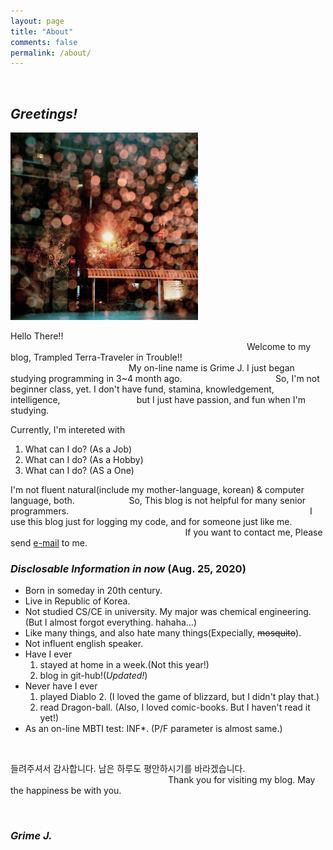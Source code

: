 ```yaml
---
layout: page
title: "About"
comments: false
permalink: /about/
---
```


<br/>

## *Greetings!*


![bg](/assets/images/git_bg_0825.jpg)


Hello There!!
&nbsp;&nbsp;&nbsp;&nbsp;&nbsp;&nbsp;&nbsp;&nbsp;&nbsp;&nbsp;&nbsp;&nbsp;&nbsp;&nbsp;&nbsp;
&nbsp;&nbsp;&nbsp;&nbsp;&nbsp;&nbsp;&nbsp;&nbsp;&nbsp;&nbsp;&nbsp;&nbsp;&nbsp;&nbsp;&nbsp;
&nbsp;&nbsp;&nbsp;&nbsp;&nbsp;&nbsp;&nbsp;&nbsp;&nbsp;&nbsp;&nbsp;&nbsp;&nbsp;&nbsp;&nbsp;
&nbsp;&nbsp;&nbsp;&nbsp;&nbsp;&nbsp;&nbsp;&nbsp;&nbsp;&nbsp;&nbsp;&nbsp;&nbsp;&nbsp;&nbsp;
&nbsp;&nbsp;&nbsp;&nbsp;&nbsp;&nbsp;&nbsp;&nbsp;&nbsp;&nbsp;&nbsp;&nbsp;&nbsp;&nbsp;&nbsp;
&nbsp;&nbsp;&nbsp;&nbsp;&nbsp;&nbsp;&nbsp;&nbsp;&nbsp;&nbsp;&nbsp;&nbsp;&nbsp;&nbsp;&nbsp;
&nbsp;&nbsp;&nbsp;&nbsp;&nbsp;&nbsp;&nbsp;&nbsp;&nbsp;&nbsp;&nbsp;&nbsp;&nbsp;&nbsp;&nbsp;
&nbsp;&nbsp;&nbsp;&nbsp;&nbsp;&nbsp;&nbsp;&nbsp;&nbsp;&nbsp;&nbsp;&nbsp;&nbsp;&nbsp;&nbsp;
&nbsp;&nbsp;&nbsp;&nbsp;&nbsp;&nbsp;&nbsp;&nbsp;&nbsp;&nbsp;&nbsp;&nbsp;&nbsp;&nbsp;&nbsp;
&nbsp;&nbsp;&nbsp;&nbsp;&nbsp;&nbsp;&nbsp;&nbsp;&nbsp;&nbsp;&nbsp;&nbsp;&nbsp;&nbsp;&nbsp;
&nbsp;&nbsp;&nbsp;&nbsp;&nbsp;&nbsp;&nbsp;&nbsp;&nbsp;&nbsp;&nbsp;&nbsp;&nbsp;&nbsp;&nbsp;
&nbsp;&nbsp;&nbsp;&nbsp;&nbsp;&nbsp;&nbsp;&nbsp;&nbsp;&nbsp;&nbsp;&nbsp;&nbsp;&nbsp;&nbsp;
Welcome to my blog, Trampled Terra-Traveler in Trouble!!
&nbsp;&nbsp;&nbsp;&nbsp;&nbsp;&nbsp;&nbsp;&nbsp;&nbsp;&nbsp;&nbsp;&nbsp;&nbsp;&nbsp;&nbsp;
&nbsp;&nbsp;&nbsp;&nbsp;&nbsp;&nbsp;&nbsp;&nbsp;&nbsp;&nbsp;&nbsp;&nbsp;&nbsp;&nbsp;&nbsp;
&nbsp;&nbsp;&nbsp;&nbsp;&nbsp;&nbsp;&nbsp;&nbsp;&nbsp;&nbsp;&nbsp;&nbsp;&nbsp;&nbsp;&nbsp;
&nbsp;&nbsp;&nbsp;&nbsp;&nbsp;&nbsp;&nbsp;&nbsp;&nbsp;&nbsp;&nbsp;&nbsp;&nbsp;&nbsp;&nbsp;
&nbsp;&nbsp;&nbsp;&nbsp;&nbsp;&nbsp;&nbsp;&nbsp;&nbsp;&nbsp;&nbsp;&nbsp;&nbsp;&nbsp;&nbsp;
&nbsp;&nbsp;&nbsp;&nbsp;&nbsp;&nbsp;&nbsp;&nbsp;&nbsp;&nbsp;&nbsp;&nbsp;&nbsp;&nbsp;&nbsp;
My on-line name is Grime J.
I just began studying programming in 3~4 month ago. 
&nbsp;&nbsp;&nbsp;&nbsp;&nbsp;&nbsp;&nbsp;&nbsp;&nbsp;&nbsp;&nbsp;&nbsp;&nbsp;&nbsp;&nbsp;
&nbsp;&nbsp;&nbsp;&nbsp;&nbsp;&nbsp;&nbsp;&nbsp;&nbsp;&nbsp;&nbsp;&nbsp;&nbsp;&nbsp;&nbsp;
&nbsp;&nbsp;&nbsp;&nbsp;
So, I'm not beginner class, yet. I don't have fund, stamina, knowledgement, intelligence, 
&nbsp;&nbsp;&nbsp;&nbsp;&nbsp;&nbsp;&nbsp;&nbsp;&nbsp;&nbsp;&nbsp;&nbsp;&nbsp;&nbsp;&nbsp;
&nbsp;&nbsp;&nbsp;&nbsp;&nbsp;&nbsp;&nbsp;&nbsp;&nbsp;&nbsp;&nbsp;&nbsp;&nbsp;
but I just have passion, and fun when I'm studying.


Currently, I'm intereted with 
1. What can I do? (As a Job)
2. What can I do? (As a Hobby)
3. What can I do? (AS a One)

I'm not fluent natural(include my mother-language, korean) & computer language, both.
&nbsp;&nbsp;&nbsp;&nbsp;&nbsp;&nbsp;&nbsp;&nbsp;&nbsp;&nbsp;&nbsp;&nbsp;&nbsp;&nbsp;&nbsp;&nbsp;&nbsp;&nbsp;&nbsp;&nbsp;
So, This blog is not helpful for many senior programmers.
&nbsp;&nbsp;&nbsp;&nbsp;&nbsp;&nbsp;&nbsp;&nbsp;&nbsp;&nbsp;&nbsp;&nbsp;&nbsp;&nbsp;&nbsp;
&nbsp;&nbsp;&nbsp;&nbsp;&nbsp;&nbsp;&nbsp;&nbsp;&nbsp;&nbsp;&nbsp;&nbsp;&nbsp;&nbsp;&nbsp;
&nbsp;&nbsp;&nbsp;&nbsp;&nbsp;&nbsp;&nbsp;&nbsp;&nbsp;&nbsp;&nbsp;&nbsp;&nbsp;&nbsp;&nbsp;
&nbsp;&nbsp;&nbsp;&nbsp;&nbsp;&nbsp;&nbsp;&nbsp;&nbsp;&nbsp;&nbsp;&nbsp;&nbsp;&nbsp;&nbsp;
&nbsp;&nbsp;&nbsp;&nbsp;&nbsp;&nbsp;&nbsp;&nbsp;&nbsp;&nbsp;&nbsp;&nbsp;&nbsp;&nbsp;&nbsp;
&nbsp;&nbsp;&nbsp;&nbsp;&nbsp;&nbsp;&nbsp;&nbsp;&nbsp;&nbsp;&nbsp;&nbsp;&nbsp;&nbsp;&nbsp;&nbsp;
I use this blog just for logging my code, and for someone just like me.
&nbsp;&nbsp;&nbsp;&nbsp;&nbsp;&nbsp;&nbsp;&nbsp;&nbsp;&nbsp;&nbsp;&nbsp;&nbsp;&nbsp;&nbsp;
&nbsp;&nbsp;&nbsp;&nbsp;&nbsp;&nbsp;&nbsp;&nbsp;&nbsp;&nbsp;&nbsp;&nbsp;&nbsp;&nbsp;&nbsp;
&nbsp;&nbsp;&nbsp;&nbsp;&nbsp;&nbsp;&nbsp;&nbsp;&nbsp;&nbsp;&nbsp;&nbsp;&nbsp;&nbsp;&nbsp;
&nbsp;&nbsp;&nbsp;&nbsp;&nbsp;&nbsp;&nbsp;&nbsp;&nbsp;&nbsp;&nbsp;&nbsp;&nbsp;&nbsp;&nbsp;
&nbsp;&nbsp;&nbsp;&nbsp;&nbsp;&nbsp;
If you want to contact me, Please send [e-mail][1] to me.


### *Disclosable Information in now* (Aug. 25, 2020)

- Born in someday in 20th century.
- Live in Republic of Korea.
- Not studied CS/CE in university. My major was chemical engineering.
  (But I almost forgot everything. hahaha...)
- Like many things, and also hate many things(Expecially, ~~mosquito~~).
- Not influent english speaker.
- Have I ever
   1. stayed at home in a week.(Not this year!)
   2. blog in git-hub!(*Updated!*)
- Never have I ever 
   1. played Diablo 2. (I loved the game of blizzard, but I didn't play that.)
   2. read Dragon-ball. (Also, I loved comic-books. But I haven't read it yet!)
- As an on-line MBTI test: INF*. (P/F parameter is almost same.)

<br/>


들려주셔서 감사합니다. 남은 하루도 평안하시기를 바라겠습니다.
&nbsp;&nbsp;&nbsp;&nbsp;&nbsp;&nbsp;&nbsp;&nbsp;&nbsp;&nbsp;&nbsp;&nbsp;&nbsp;&nbsp;&nbsp;
&nbsp;&nbsp;&nbsp;&nbsp;&nbsp;&nbsp;&nbsp;&nbsp;&nbsp;&nbsp;&nbsp;&nbsp;&nbsp;&nbsp;&nbsp;
&nbsp;&nbsp;&nbsp;&nbsp;&nbsp;&nbsp;&nbsp;&nbsp;&nbsp;&nbsp;&nbsp;&nbsp;&nbsp;&nbsp;&nbsp;
&nbsp;&nbsp;&nbsp;&nbsp;&nbsp;&nbsp;&nbsp;&nbsp;&nbsp;&nbsp;&nbsp;&nbsp;&nbsp;&nbsp;&nbsp;
&nbsp;&nbsp;&nbsp;&nbsp;&nbsp;&nbsp;&nbsp;&nbsp;&nbsp;&nbsp;&nbsp;&nbsp;&nbsp;&nbsp;&nbsp;
&nbsp;&nbsp;&nbsp;&nbsp;&nbsp;&nbsp;&nbsp;&nbsp;&nbsp;&nbsp;&nbsp;&nbsp;&nbsp;&nbsp;&nbsp;
Thank you for visiting my blog. May the happiness be with you.

<br/>

### *Grime J.*



[1]: treepple.j@gmail.com
